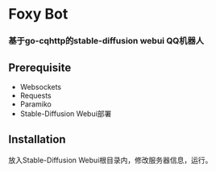 # Foxy Bot
### 基于go-cqhttp的stable-diffusion webui QQ机器人

## Prerequisite
- Websockets
- Requests
- Paramiko
- Stable-Diffusion Webui部署

## Installation
放入Stable-Diffusion Webui根目录内，修改服务器信息，运行。
